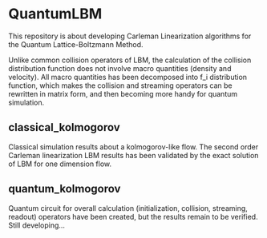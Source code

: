 # QuantumLBM
This repository is about developing Carleman Linearization algorithms for the Quantum Lattice-Boltzmann Method. 

Unlike common collision operators of LBM, the calculation of the collision distribution function does not involve macro quantities (density and velocity). All macro quantities has been decomposed into f_i distribution function, which makes the collision and streaming operators can be rewritten in matrix form, and then becoming more handy for quantum simulation.

## classical_kolmogorov
Classical simulation results about a kolmogorov-like flow. The second order Carleman linearization LBM results has been validated by the exact solution of LBM for one dimension flow. 

## quantum_kolmogorov
Quantum circuit for overall calculation (initialization, collision, streaming, readout) operators have been created, but the results remain to be verified. Still developing...
